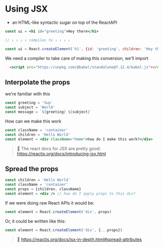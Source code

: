 # Using JSX
* an HTML-like syntactic sugar on top of the ReactAPI

```jsx
const ui = <h1 id="greeting">Hey there</h1>

// ↓ ↓ ↓ ↓ compiles to ↓ ↓ ↓ ↓

const ui = React.createElement('h1', {id: 'greeting', children: 'Hey there'})
```

We need a compiler to take care of making this conversion, we'll import
```html
  <script src="https://unpkg.com/@babel/standalone@7.12.4/babel.js"></script>
```

## Interpolate the props
we're familiar with this
```js
const greeting = 'Sup'
const subject = 'World'
const message = `${greeting} ${subject}`
```

How can we make this work
```jsx
const className = 'container'
const children = 'Hello World'
const element = <div className="hmmm">how do I make this work?</div>
```
> 📜 The react docs for JSX are pretty good: https://reactjs.org/docs/introducing-jsx.html


## Spread the props
```jsx
const children = 'Hello World'
const className = 'container'
const props = {children, className}
const element = <div /> // how do I apply props to this div?
```
If we were doing raw React APIs it would be:
```jsx
const element = React.createElement('div', props)
```
Or, it could be written like this:
```jsx
const element = React.createElement('div', {...props})
```
> 📜 https://reactjs.org/docs/jsx-in-depth.html#spread-attributes

